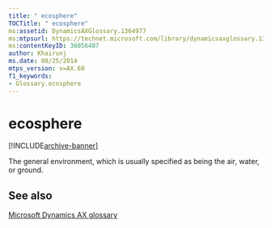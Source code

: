 ```yaml
---
title: " ecosphere"
TOCTitle: " ecosphere"
ms:assetid: DynamicsAXGlossary.1364977
ms:mtpsurl: https://technet.microsoft.com/library/dynamicsaxglossary.1364977(v=AX.60)
ms:contentKeyID: 36056487
author: Khairunj
ms.date: 08/25/2014
mtps_version: v=AX.60
f1_keywords:
- Glossary.ecosphere
---
```


# ecosphere


[!INCLUDE[archive-banner](includes/archive-banner.md)]

The general environment, which is usually specified as being the air, water, or ground.

## See also

[Microsoft Dynamics AX glossary](glossary/microsoft-dynamics-ax-glossary.md)

  


